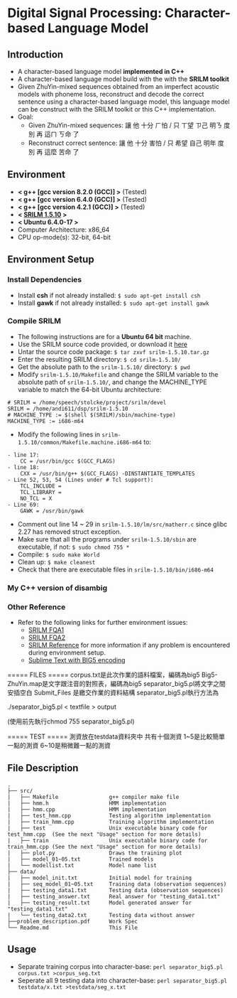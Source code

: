 # Digital Signal Processing: Character-based Language Model

## Introduction
- A character-based language model **implemented in C++**
- A character-based language model build with the with the **SRILM toolkit**
- Given ZhuYin-mixed sequences obtained from an imperfect acoustic models with phoneme loss, reconstruct and decode the correct sentence using a character-based language model, this language model can be construct with the SRILM toolkit or this C++ implementation.
- Goal:
    - Given ZhuYin-mixed sequences: 讓 他 十分 ㄏ怕 / 只 ㄒ望 ㄗ己 明ㄋ 度 別 再 這ㄇ ㄎ命 了
    - Reconstruct correct sentence: 讓 他 十分 害怕 / 只 希望 自己 明年 度 別 再 這麼 苦命 了


## Environment
* **< g++ [gcc version 8.2.0 (GCC)] >** (Tested)
* **< g++ [gcc version 6.4.0 (GCC)] >** (Tested)
* **< g++ [gcc version 4.2.1 (GCC)] >** (Tested)
* **< [SRILM 1.5.10](http://www.speech.sri.com/projects/srilm/) >**
* **< Ubuntu 6.4.0-17 >**    
* Computer Architecture: x86_64
* CPU op-mode(s): 32-bit, 64-bit           
 

## Environment Setup

### Install Dependencies
- Install **csh** if not already installed: `$ sudo apt-get install csh`
- Install **gawk** if not already installed: `$ sudo apt-get install gawk`

### Compile SRILM
- The following instructions are for a **Ubuntu 64 bit** machine.
- Use the SRILM source code provided, or download it [here](http://speech.ee.ntu.edu.tw/homework/DSP_HW3/srilm-1.5.10.tar.gz)
- Untar the source code package: `$ tar zxvf srilm-1.5.10.tar.gz`
- Enter the resulting SRILM directory: `$ cd srilm-1.5.10/`
- Get the absolute path to the `srilm-1.5.10/` directory: `$ pwd`
- Modify `srilm-1.5.10/Makefile` and change the SRILM variable to the absolute path of `srilm-1.5.10/`, and change the MACHINE_TYPE variable to match the 64-bit Ubuntu architecture:
```
# SRILM = /home/speech/stolcke/project/srilm/devel
SRILM = /home/andi611/dsp/srilm-1.5.10
# MACHINE_TYPE := $(shell $(SRILM)/sbin/machine-type)
MACHINE_TYPE := i686-m64
```
- Modify the following lines in `srilm-1.5.10/common/Makefile.machine.i686-m64` to:
```
- line 17: 
    CC = /usr/bin/gcc $(GCC_FLAGS)
- line 18: 
    CXX = /usr/bin/g++ $(GCC_FLAGS) -DINSTANTIATE_TEMPLATES
- Line 52, 53, 54 (Lines under # Tcl support):    
    TCL_INCLUDE =
    TCL_LIBRARY =
    NO_TCL = X
- Line 69: 
    GAWK = /usr/bin/gawk
```
- Comment out line 14 ~ 29 in `srilm-1.5.10/lm/src/matherr.c` since glibc 2.27 has removed struct exception.
- Make sure that all the programs under `srilm-1.5.10/sbin` are executable, if not: `$ sudo chmod 755 *`
- Compile: `$ sudo make World`
- Clean up: `$ make cleanest`
- Check that there are executable files in `srilm-1.5.10/bin/i686-m64`

### My C++ version of disambig

### Other Reference
- Refer to the following links for further environment issues:
    - [SRILM FQA1](http://speech.ee.ntu.edu.tw/DSP2018Autumn/hw3/faq.html)
    - [SRILM FQA2](http://speech.ee.ntu.edu.tw/DSP2018Autumn/hw3/faq.html)
    - [SRILM Reference](http://www.52nlp.cn/ubuntu-64-bit-system-srilm-configuration) for more information if any problem is encountered during environment setup.
    - [Sublime Text with BIG5 encoding](https://ephrain.net/sublime-text-%E8%AE%93-sublime-text-%E6%94%AF%E6%8F%B4-big5-%E7%B7%A8%E7%A2%BC%E7%9A%84%E6%96%87%E5%AD%97%E6%AA%94/)

 ===== FILES =====
corpus.txt是此次作業的語料檔案，編碼為big5
Big5-ZhuYin.map是文字跟注音的對照表，編碼為big5
separator_big5.pl將文字之間安插空白
Submit_Files 是繳交作業的資料結構
separator_big5.pl執行方法為

  ./separator_big5.pl < textfile > output

(使用前先執行chmod 755 separator_big5.pl)

===== TEST =====
測資放在testdata資料夾中
共有十個測資
1~5是比較簡單一點的測資
6~10是稍微難一點的測資


## File Description
```
.
├── src/
|   ├── Makefile                g++ compiler make file
|   ├── hmm.h                   HMM implementation
|   ├── hmm.cpp                 HMM implementation
|   ├── test_hmm.cpp            Testing algorithm implementation
|   ├── train_hmm.cpp           Training algorithm implementation
|   ├── test                    Unix executable binary code for test_hmm.cpp  (See the next "Usage" section for more details)
|   ├── train                   Unix executable binary code for train_hmm.cpp (See the next "Usage" section for more details)
|   ├── plot.py                 Draws the training plot
|   ├── model_01~05.txt         Trained models
|   └── modellist.txt           Model name list
├── data/
|   ├── model_init.txt          Initial model for training
|   ├── seq_model_01~05.txt     Training data (observation sequences)
|   ├── testing_data1.txt       Testing data (observation sequences)
|   ├── testing_answer.txt      Real answer for "testing_data1.txt"
|   ├── testing_result.txt      Model generated answer for "testing_data1.txt"
|   └── testing_data2.txt       Testing data without answer
├──problem_description.pdf      Work Spec
└── Readme.md                   This File
```


## Usage
- Separate training corpus into character-base: `perl separator_big5.pl corpus.txt >corpus_seg.txt`
- Seperate all 9 testing data into character-base: `perl separator_big5.pl testdata/x.txt >testdata/seg_x.txt`
